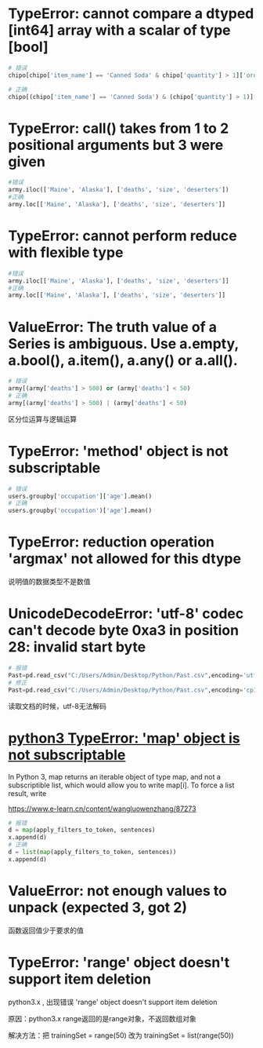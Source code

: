 # TypeError: cannot compare a dtyped [int64] array with a scalar of type [bool]

```python
# 错误
chipo[chipo['item_name'] == 'Canned Soda' & chipo['quantity'] > 1]['order_id'].count()

# 正确
chipo[(chipo['item_name'] == 'Canned Soda') & (chipo['quantity'] > 1)]['order_id'].count()
```

# TypeError: __call__() takes from 1 to 2 positional arguments but 3 were given

```python
#错误
army.iloc(['Maine', 'Alaska'], ['deaths', 'size', 'deserters'])
#正确
army.loc[['Maine', 'Alaska'], ['deaths', 'size', 'deserters']] 
```

# TypeError: cannot perform reduce with flexible type

```python
#错误
army.iloc[['Maine', 'Alaska'], ['deaths', 'size', 'deserters']]
#正确
army.loc[['Maine', 'Alaska'], ['deaths', 'size', 'deserters']] 
```

# ValueError: The truth value of a Series is ambiguous. Use a.empty, a.bool(), a.item(), a.any() or a.all().

```python
# 错误
army[(army['deaths'] > 500) or (army['deaths'] < 50)
# 正确
army[(army['deaths'] > 500) | (army['deaths'] < 50)
```

区分位运算与逻辑运算

# TypeError: 'method' object is not subscriptable

```python
# 错误
users.groupby['occupation']['age'].mean()
# 正确
users.groupby('occupation')['age'].mean()
```



# TypeError: reduction operation 'argmax' not allowed for this dtype

说明值的数据类型不是数值



# UnicodeDecodeError: 'utf-8' codec can't decode byte 0xa3 in position 28: invalid start byte

```python
# 报错
Past=pd.read_csv("C:/Users/Admin/Desktop/Python/Past.csv",encoding='utf-8')
# 修正
Past=pd.read_csv("C:/Users/Admin/Desktop/Python/Past.csv",encoding='cp1252')
```



读取文档的时候，utf-8无法解码



# [python3 TypeError: 'map' object is not subscriptable](https://blog.csdn.net/mingyuli/article/details/81238858)

In Python 3, map returns an iterable object of type map, and not a subscriptible list, which would allow you to write map[i]. To force a list result, write

https://www.e-learn.cn/content/wangluowenzhang/87273

```python
# 报错
d = map(apply_filters_to_token, sentences)
x.append(d)
# 正确
d = list(map(apply_filters_to_token, sentences))
x.append(d)
```

# ValueError: not enough values to unpack (expected 3, got 2)

函数返回值少于要求的值

# TypeError: 'range' object doesn't support item deletion

python3.x , 出现错误 'range' object doesn't support item deletion

原因：python3.x   range返回的是range对象，不返回数组对象

解决方法：把 trainingSet = range(50) 改为 trainingSet = list(range(50))
